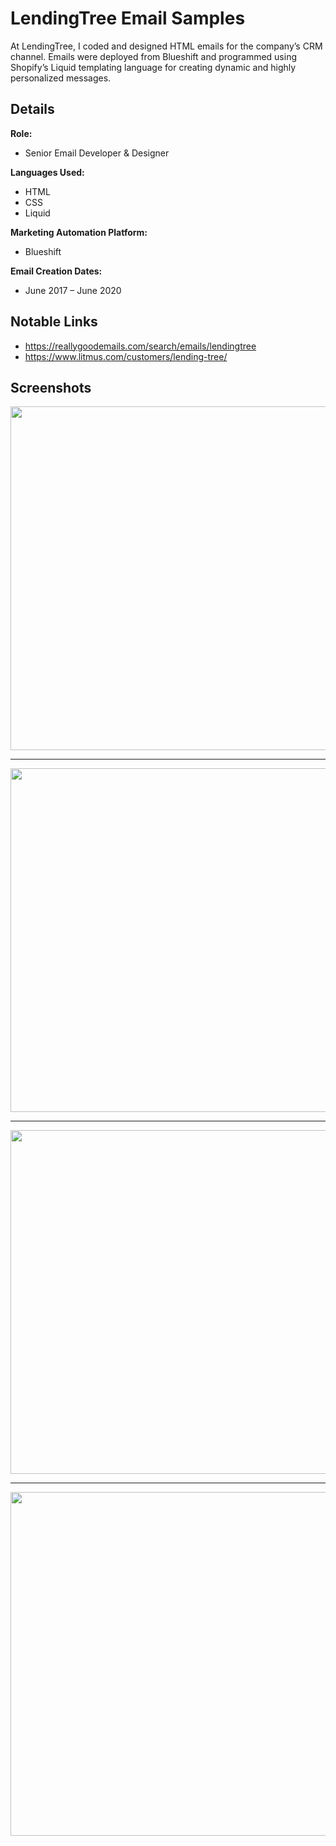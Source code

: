 # LendingTree Email Samples

At LendingTree, I coded and designed HTML emails for the company’s CRM channel. Emails were deployed from Blueshift and programmed using Shopify’s Liquid templating language for creating dynamic and highly personalized messages.

## Details
**Role:**
- Senior Email Developer & Designer 

**Languages Used:**
- HTML
- CSS
- Liquid 

**Marketing Automation Platform:**
- Blueshift

**Email Creation Dates:**
- June 2017 – June 2020

## Notable Links

- https://reallygoodemails.com/search/emails/lendingtree
- https://www.litmus.com/customers/lending-tree/

## Screenshots

<img src="https://mattdavidlucas.com/img/lt-emails/lt-cc-increase.png" width="550">

---

<img src="https://mattdavidlucas.com/img/lt-emails/lt-ev-app-launch.png" width="550">

---

<img src="https://mattdavidlucas.com/img/lt-emails/lt-page-load-email.png" width="550">

---

<img src="https://mattdavidlucas.com/img/lt-emails/lt-email-lt-year-in-review.png" width="550">